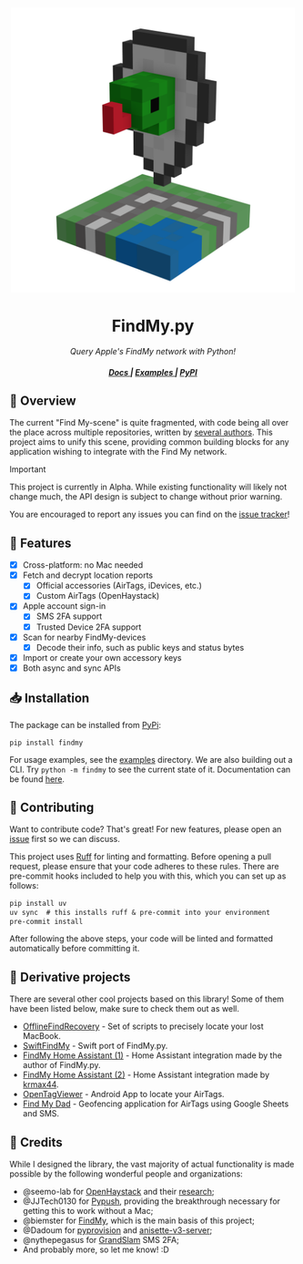 <div align="center">
  <img alt="FindMy.py Logo" src="assets/icon.png" width="500">
  <h1>FindMy.py</h1>
</div>

<div align="center">

  _Query Apple's FindMy network with Python!_

  <h5>
      <a href="https://docs.mikealmel.ooo/FindMy.py">
        Docs
      </a>
      <span> | </span>
      <a href="examples/">
        Examples
      </a>
      <span> | </span>
      <a href="https://pypi.org/project/FindMy/">
        PyPI
      </a>
</div>

## 🚀 Overview
The current "Find My-scene" is quite fragmented, with code
being all over the place across multiple repositories,
written by [several authors](#Credits). This project aims to
unify this scene, providing common building blocks for any
application wishing to integrate with the Find My network.

> [!IMPORTANT]
> This project is currently in Alpha. While existing functionality
> will likely not change much, the API design is subject to change
> without prior warning.
> 
> You are encouraged to report any issues you can find on the
> [issue tracker](https://github.com/malmeloo/FindMy.py/issues/)!

## 🧪 Features

- [x] Cross-platform: no Mac needed
- [x] Fetch and decrypt location reports
  - [x] Official accessories (AirTags, iDevices, etc.)
  - [x] Custom AirTags (OpenHaystack) 
- [x] Apple account sign-in
  - [x] SMS 2FA support
  - [x] Trusted Device 2FA support
- [x] Scan for nearby FindMy-devices
  - [x] Decode their info, such as public keys and status bytes
- [x] Import or create your own accessory keys
- [x] Both async and sync APIs

## 📥 Installation

The package can be installed from [PyPi](https://pypi.org/project/findmy/):

```shell
pip install findmy
```

For usage examples, see the [examples](examples) directory.
We are also building out a CLI. Try `python -m findmy` to see the current state of it.
Documentation can be found [here](http://docs.mikealmel.ooo/FindMy.py/).

## 🤝 Contributing

Want to contribute code? That's great! For new features, please open an
[issue](https://github.com/malmeloo/FindMy.py/issues) first so we can discuss.

This project uses [Ruff](https://docs.astral.sh/ruff/) for linting and formatting.
Before opening a pull request, please ensure that your code adheres to these rules.
There are pre-commit hooks included to help you with this, which you can set up as follows:

```shell
pip install uv
uv sync  # this installs ruff & pre-commit into your environment
pre-commit install
```

After following the above steps, your code will be linted and formatted automatically
before committing it.

## 🧠 Derivative projects

There are several other cool projects based on this library! Some of them have been listed below, make sure to check them out as well.

* [OfflineFindRecovery](https://github.com/hajekj/OfflineFindRecovery) - Set of scripts to precisely locate your lost MacBook.
* [SwiftFindMy](https://github.com/airy10/SwiftFindMy) - Swift port of FindMy.py.
* [FindMy Home Assistant (1)](https://github.com/malmeloo/hass-FindMy) - Home Assistant integration made by the author of FindMy.py.
* [FindMy Home Assistant (2)](github.com/krmax44/homeassistant-findmy) - Home Assistant integration made by [krmax44](https://github.com/krmax44).
* [OpenTagViewer](https://github.com/parawanderer/OpenTagViewer) - Android App to locate your AirTags.
* [Find My Dad](https://github.com/NickCrews/findmydad) - Geofencing application for AirTags using Google Sheets and SMS.

## 🏅 Credits

While I designed the library, the vast majority of actual functionality
is made possible by the following wonderful people and organizations:

- @seemo-lab for [OpenHaystack](https://github.com/seemoo-lab/openhaystack/)
  and their [research](https://doi.org/10.2478/popets-2021-0045);
- @JJTech0130 for [Pypush](https://github.com/JJTech0130/pypush), providing the breakthrough necessary
  for getting this to work without a Mac;
- @biemster for [FindMy](https://github.com/biemster/FindMy), which is the main basis of this project;
- @Dadoum for [pyprovision](https://github.com/Dadoum/pyprovision/) and
  [anisette-v3-server](https://github.com/Dadoum/anisette-v3-server);
- @nythepegasus for [GrandSlam](https://github.com/nythepegasus/grandslam/) SMS 2FA;
- And probably more, so let me know! :D
